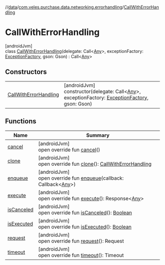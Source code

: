 //[data](../../../index.md)/[com.veles.purchase.data.networking.errorhandling](../index.md)/[CallWithErrorHandling](index.md)

# CallWithErrorHandling

[androidJvm]\
class [CallWithErrorHandling](index.md)(delegate: Call&lt;[Any](https://kotlinlang.org/api/latest/jvm/stdlib/kotlin/-any/index.html)&gt;, exceptionFactory: [ExceptionFactory](../-exception-factory/index.md), gson: Gson) : Call&lt;[Any](https://kotlinlang.org/api/latest/jvm/stdlib/kotlin/-any/index.html)&gt;

## Constructors

| | |
|---|---|
| [CallWithErrorHandling](-call-with-error-handling.md) | [androidJvm]<br>constructor(delegate: Call&lt;[Any](https://kotlinlang.org/api/latest/jvm/stdlib/kotlin/-any/index.html)&gt;, exceptionFactory: [ExceptionFactory](../-exception-factory/index.md), gson: Gson) |

## Functions

| Name | Summary |
|---|---|
| [cancel](index.md#-228897502%2FFunctions%2F-70787932) | [androidJvm]<br>open override fun [cancel](index.md#-228897502%2FFunctions%2F-70787932)() |
| [clone](clone.md) | [androidJvm]<br>open override fun [clone](clone.md)(): [CallWithErrorHandling](index.md) |
| [enqueue](enqueue.md) | [androidJvm]<br>open override fun [enqueue](enqueue.md)(callback: Callback&lt;[Any](https://kotlinlang.org/api/latest/jvm/stdlib/kotlin/-any/index.html)&gt;) |
| [execute](index.md#1599628073%2FFunctions%2F-70787932) | [androidJvm]<br>open override fun [execute](index.md#1599628073%2FFunctions%2F-70787932)(): Response&lt;[Any](https://kotlinlang.org/api/latest/jvm/stdlib/kotlin/-any/index.html)&gt; |
| [isCanceled](index.md#-1101881255%2FFunctions%2F-70787932) | [androidJvm]<br>open override fun [isCanceled](index.md#-1101881255%2FFunctions%2F-70787932)(): [Boolean](https://kotlinlang.org/api/latest/jvm/stdlib/kotlin/-boolean/index.html) |
| [isExecuted](index.md#1437552163%2FFunctions%2F-70787932) | [androidJvm]<br>open override fun [isExecuted](index.md#1437552163%2FFunctions%2F-70787932)(): [Boolean](https://kotlinlang.org/api/latest/jvm/stdlib/kotlin/-boolean/index.html) |
| [request](index.md#-2120926897%2FFunctions%2F-70787932) | [androidJvm]<br>open override fun [request](index.md#-2120926897%2FFunctions%2F-70787932)(): Request |
| [timeout](index.md#682905277%2FFunctions%2F-70787932) | [androidJvm]<br>open override fun [timeout](index.md#682905277%2FFunctions%2F-70787932)(): Timeout |
